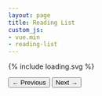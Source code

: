 ```yaml
---
layout: page
title: Reading List
custom_js:
- vue.min
- reading-list
---
```

<div id="app">

<div class="status-toggle-wrap">
	<template v-for="status in statuses">
		<div class="status-toggle" :class="{ active : currentStatus == status.id }">
			<input type="radio"
			:id="status.id"
			:value="status.id"
			:name="status.id"
			v-model="currentStatus">
			<label :for="status.id" v-html="status.title"></label>
		</div>
	</template>
</div>

<div class="loading" v-show="loading">
	{% include loading.svg %}
</div>

<div v-if="books">
<ul class="book-list">
<template v-for="book in paginatedData">
	<li>
		<p class="book-title" v-html="book.title.rendered"></p>
		<p class="author" v-html="book.fields.author"></p>
	</li>
</template>
</ul>

<nav v-if="pageCount >= 1" class="book-list-nav">
	<button type="button" :disabled="pageNumber === 0" v-on:click="prevPage">&larr;<span class="screen-reader-text"> Previous</span></button>
	<button type="button" :disabled="pageNumber >= pageCount" v-on:click="nextPage"><span class="screen-reader-text">Next </span> &rarr;</button>
</nav>
</div>

</div>
